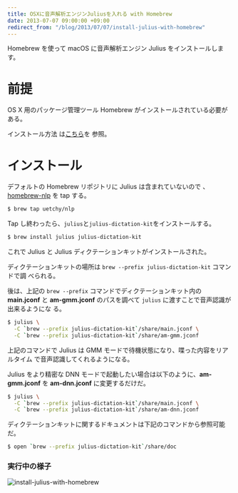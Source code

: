 ```yaml
---
title: OSXに音声解析エンジンJuliusを入れる with Homebrew
date: 2013-07-07 09:00:00 +09:00
redirect_from: "/blog/2013/07/07/install-julius-with-homebrew"
---
```


Homebrew を使って macOS に音声解析エンジン Julius をインストールします。

# 前提

OS X 用のパッケージ管理ツール Homebrew がインストールされている必要がある。

インストール方法
は[こちら](http://www.engineyard.co.jp/blog/2012/homebrew-os-xs-missing-package-manager/)を
参照。

# インストール

デフォルトの Homebrew リポジトリに Julius は含まれていないので
、[homebrew-nlp](https://github.com/uetchy/homebrew-nlp) を tap する。

```bash
$ brew tap uetchy/nlp
```

Tap し終わったら、`julius`と`julius-dictation-kit`をインストールする。

```bash
$ brew install julius julius-dictation-kit
```

これで Julius と Julius ディクテーションキットがインストールされた。

ディクテーションキットの場所は `brew --prefix julius-dictation-kit` コマンドで調
べられる。

後は、上記の `brew --prefix` コマンドでディクテーションキット内の **main.jconf**
と **am-gmm.jconf** のパスを調べて `julius` に渡すことで音声認識が出来るようにな
る。

```bash
$ julius \
  -C `brew --prefix julius-dictation-kit`/share/main.jconf \
  -C `brew --prefix julius-dictation-kit`/share/am-gmm.jconf
```

上記のコマンドで Julius は GMM モードで待機状態になり、喋った内容をリアルタイム
で音声認識してくれるようになる。

Julius をより精密な DNN モードで起動したい場合は以下のように、**am-gmm.jconf**
を **am-dnn.jconf** に変更するだけだ。

```bash
$ julius \
  -C `brew --prefix julius-dictation-kit`/share/main.jconf \
  -C `brew --prefix julius-dictation-kit`/share/am-dnn.jconf
```

ディクテーションキットに関するドキュメントは下記のコマンドから参照可能だ。

```bash
$ open `brew --prefix julius-dictation-kit`/share/doc
```

### 実行中の様子

![install-julius-with-homebrew](/uploads/install-julius-with-homebrew.png)

